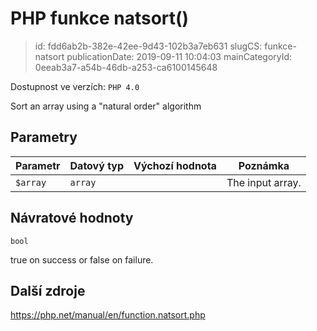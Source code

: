 PHP funkce natsort()
================================

> id: fdd6ab2b-382e-42ee-9d43-102b3a7eb631
> slugCS: funkce-natsort
> publicationDate: 2019-09-11 10:04:03
> mainCategoryId: 0eeab3a7-a54b-46db-a253-ca6100145648

Dostupnost ve verzích: `PHP 4.0`

Sort an array using a "natural order" algorithm


Parametry
--------------

| Parametr | Datový typ | Výchozí hodnota | Poznámka |
|-----|-----|-----|-----|
| `$array` | `array` |  | The input array. |


Návratové hodnoty
----------------

`bool`

true on success or false on failure.

Další zdroje
------------

https://php.net/manual/en/function.natsort.php
